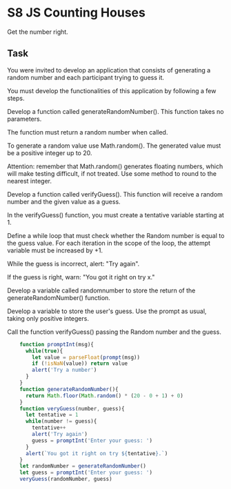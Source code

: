 # S8 JS Counting Houses

Get the number right.

## Task

You were invited to develop an application that consists of generating a random number and each participant trying to guess it.

You must develop the functionalities of this application by following a few steps.

Develop a function called generateRandomNumber(). This function takes no parameters.

The function must return a random number when called.

To generate a random value use Math.random(). The generated value must be a positive integer up to 20.

Attention: remember that Math.random() generates floating numbers, which will make testing difficult, if not treated. Use some method to round to the nearest integer.

Develop a function called verifyGuess(). This function will receive a random number and the given value as a guess.

In the verifyGuess() function, you must create a tentative variable starting at 1.

Define a while loop that must check whether the Random number is equal to the guess value. For each iteration in the scope of the loop, the attempt variable must be increased by +1.

While the guess is incorrect, alert: "Try again".

If the guess is right, warn: "You got it right on try x."

Develop a variable called randomnumber to store the return of the generateRandomNumber() function.

Develop a variable to store the user's guess. Use the prompt as usual, taking only positive integers.

Call the function verifyGuess() passing the Random number and the guess.
```js
    function promptInt(msg){
      while(true){
        let value = parseFloat(prompt(msg))
        if (!isNaN(value)) return value
        alert('Try a number')
      }
    }
    function generateRandomNumber(){
      return Math.floor(Math.random() * (20 - 0 + 1) + 0)
    }
    function veryGuess(number, guess){
      let tentative = 1
      while(number != guess){
        tentative++
        alert('Try again')
        guess = promptInt('Enter your guess: ')
      }
      alert(`You got it right on try ${tentative}.`)
    }
    let randomNumber = generateRandomNumber()
    let guess = promptInt('Enter your guess: ')
    veryGuess(randomNumber, guess)
```